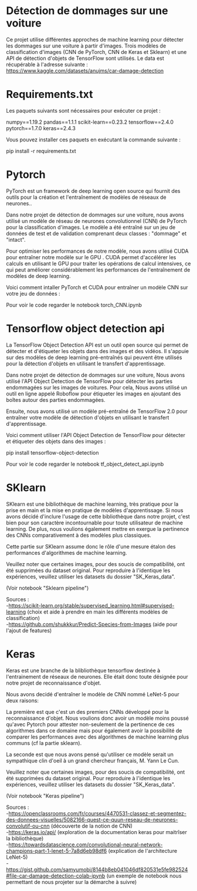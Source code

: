 # Détection de dommages sur une voiture
Ce projet utilise différentes approches de machine learning pour détecter les dommages sur une voiture à partir d'images.
Trois modèles de classification d'images (CNN de PyTorch, CNN de Keras et Sklearn) et une API de détection d'objets de TensorFlow sont utilisés.
Le data est récupérable à l'adresse suivante : https://www.kaggle.com/datasets/anujms/car-damage-detection

# Requirements.txt

Les paquets suivants sont nécessaires pour exécuter ce projet :

numpy==1.19.2
pandas==1.1.1
scikit-learn==0.23.2
tensorflow==2.4.0
pytorch==1.7.0
keras==2.4.3

Vous pouvez installer ces paquets en exécutant la commande suivante :

pip install -r requirements.txt

# Pytorch
PyTorch est un framework de deep learning open source qui fournit des outils pour la création et l'entraînement de modèles de réseaux de neurones..

Dans notre projet de détection de dommages sur une voiture, nous avons utilisé un modèle de réseau de neurones convolutionnel (CNN) de PyTorch pour la classification d'images. Le modèle a été entraîné sur un jeu de données de test et de validation comprenant deux classes : "dommage" et "intact".

Pour optimiser les performances de notre modèle, nous avons utilisé CUDA pour entraîner notre modèle sur le GPU . CUDA permet d'accélérer les calculs en utilisant le GPU pour traiter les opérations de calcul intensives, ce qui peut améliorer considérablement les performances de l'entraînement de modèles de deep learning.

Voici comment intaller PyTorch et CUDA pour entraîner un modèle CNN sur votre jeu de données :

Pour voir le code regarder le notebook torch_CNN.ipynb

# Tensorflow object detection api

La TensorFlow Object Detection API est un outil open source qui permet de détecter et d'étiqueter les objets dans des images et des vidéos. Il s'appuie sur des modèles de deep learning pré-entraînés qui peuvent être utilisés pour la détection d'objets en utilisant le transfert d'apprentissage.

Dans notre projet de détection de dommages sur une voiture, Nous avons utilisé l'API Object Detection de TensorFlow pour détecter les parties endommagées sur les images de voitures. Pour cela, Nous avons utilisé un outil en ligne appelé Roboflow pour étiqueter les images en ajoutant des boîtes autour des parties endommagées.

Ensuite, nous avons utilisé un modèle pré-entraîné de TensorFlow 2.0 pour entraîner votre modèle de détection d'objets en utilisant le transfert d'apprentissage.

Voici comment utiliser l'API Object Detection de TensorFlow pour détecter et étiqueter des objets dans des images :

  pip install tensorflow-object-detection
  
Pour voir le code regarder le notebook tf_object_detect_api.ipynb

# SKlearn

SKlearn est une bibliothèque de machine learning, très pratique pour la prise en main et la mise en pratique de modèles d'apprentissage. Si nous avons décidé d'inclure l'usage de cette bibliothèque dans notre projet, c'est bien pour son caractère incontournable pour toute utilisateur de machine learning. De plus, nous voulions également mettre en exergue la pertinence des CNNs comparativement à des modèles plus classiques.

Cette partie sur SKlearn assume donc le rôle d'une mesure étalon des performances d'algorithmes de machine learning.

Veuillez noter que certaines images, pour des soucis de compatibilité, ont été supprimées du dataset original. Pour reproduire à l'identique les expériences, veuillez utiliser les datasets du dossier "SK_Keras_data".

(Voir notebook "Sklearn pipeline")

Sources : <br>
-https://scikit-learn.org/stable/supervised_learning.html#supervised-learning (choix et aide à prendre en main les différents modèles de classification) <br>
-https://github.com/shukkkur/Predict-Species-from-Images (aide pour l'ajout de features)

# Keras

Keras est une branche de la blibliothèque tensorflow destinée à l'entrainement de réseaux de neurones. Elle était donc toute désignée pour notre projet de reconnaissance d'objet.

Nous avons decidé d'entraîner le modèle de CNN nommé LeNet-5 pour deux raisons:

La première est que c'est un des premiers CNNs développé pour la reconnaissance d'objet. Nous voulions donc avoir un modèle moins poussé qu'avec Pytorch pour attester non-seulement de la pertinence de ces algorithmes dans ce domaine mais pour également avoir la possibilité de comparer les performances avec des algorithmes de machine learning plus communs (cf la partie sklearn).

La seconde est que nous avons pensé qu'utiliser ce modèle serait un sympathique clin d'oeil à un grand chercheur français, M. Yann Le Cun.

Veuillez noter que certaines images, pour des soucis de compatibilité, ont été supprimées du dataset original. Pour reproduire à l'identique les expériences, veuillez utiliser les datasets du dossier "SK_Keras_data".

(Voir notebook "Keras pipeline")

Sources :<br>
-https://openclassrooms.com/fr/courses/4470531-classez-et-segmentez-des-donnees-visuelles/5082166-quest-ce-quun-reseau-de-neurones-convolutif-ou-cnn (découverte de la notion de CNN) <br>
-https://keras.io/api/ (exploration de la documentation keras pour maitrîser la bibliothèque) <br>
-https://towardsdatascience.com/convolutional-neural-network-champions-part-1-lenet-5-7a8d6eb98df6 (explication de l'architecture LeNet-5) <br>
-https://gist.github.com/samyumobi/8144b8eb041046df820531e5fe982524#file-car-damage-detection-colab-ipynb (un exemple de notebook nous permettant de nous projeter sur la démarche à suivre) <br>
